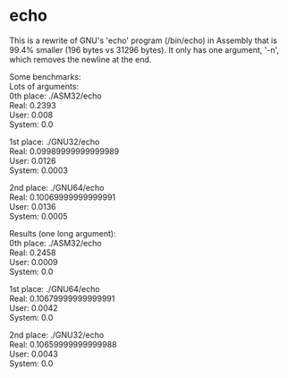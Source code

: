 echo
===
This is a rewrite of GNU's 'echo' program (/bin/echo) in Assembly that is 99.4% smaller (196 bytes vs 31296 bytes). It only has one argument, '-n', which removes the newline at the end.  
  
Some benchmarks:  
Lots of arguments:  
0th place: ./ASM32/echo  
	Real: 0.2393  
	User: 0.008  
	System: 0.0  

1st place: ./GNU32/echo  
	Real: 0.09989999999999989  
	User: 0.0126  
	System: 0.0003 
  
2nd place: ./GNU64/echo  
	Real: 0.10069999999999991  
	User: 0.0136  
	System: 0.0005  
  
Results (one long argument):  
0th place: ./ASM32/echo  
	Real: 0.2458  
	User: 0.0009  
	System: 0.0  
  
1st place: ./GNU64/echo  
	Real: 0.10679999999999991  
	User: 0.0042  
	System: 0.0  
  
2nd place: ./GNU32/echo  
	Real: 0.10659999999999988  
	User: 0.0043  
	System: 0.0  
